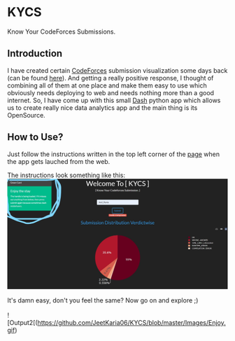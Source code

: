# KYCS
Know Your CodeForces Submissions.

## Introduction
I have created certain [CodeForces](https://codeforces.com/) submission visualization some days back (can be found [here](https://github.com/JeetKaria06/CF_Submissions/tree/master/Submission_Visualization)). And getting a really positive response, I thought of combining all of them at one place and make them easy to use which obviously needs deploying to web and needs nothing more than a good internet. So, I have come up with this small [Dash](https://dash.plotly.com/) python app which allows us to create really nice data analytics app and the main thing is its OpenSource.

## How to Use?
Just follow the instructions written in the top left corner of the [page](https://kycs.herokuapp.com/) when the app gets lauched from the web. 

The instructions look something like this:
<br>
![Output1](https://github.com/JeetKaria06/KYCS/blob/master/Images/learn.jpg) 

It's damn easy, don't you feel the same? Now go on and explore ;)
<br>
<br>
![Output2[(https://github.com/JeetKaria06/KYCS/blob/master/Images/Enjoy.gif)
